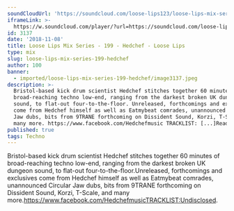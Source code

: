 ```yaml
---
soundCloudUrl: 'https://soundcloud.com/loose-lips123/loose-lips-mix-series-199-hedchef'
iframeLink: >-
  https://w.soundcloud.com/player/?url=https://soundcloud.com/loose-lips123/loose-lips-mix-series-199-hedchef&color=00aabb&auto_play=false&hide_related=false&show_comments=true&show_user=true&show_reposts=false
id: 3137
date: '2018-11-08'
title: Loose Lips Mix Series - 199 - Hedchef - Loose Lips
type: mix
slug: loose-lips-mix-series-199-hedchef
author: 100
banner:
  - imported/loose-lips-mix-series-199-hedchef/image3137.jpeg
description: >-
  Bristol-based kick drum scientist Hedchef stitches together 60 minutes of
  broad-reaching techno low-end, ranging from the darkest broken UK dungeon
  sound, to flat-out four-to-the-floor. Unreleased, forthcomings and exclusives
  come from Hedchef himself as well as Eatmybeat comrades, unannounced Circular
  Jaw dubs, bits from 9TRANE forthcoming on Dissident Sound, Korzi, T-Scale, and
  many more. https://www.facebook.com/Hedchefmusic TRACKLIST: [...]Read More...
published: true
tags: Techno
---
```

Bristol-based kick drum scientist Hedchef stitches together 60 minutes of broad-reaching techno low-end, ranging from the darkest broken UK dungeon sound, to flat-out four-to-the-floor.Unreleased, forthcomings and exclusives come from Hedchef himself as well as Eatmybeat comrades, unannounced Circular Jaw dubs, bits from 9TRANE forthcoming on Dissident Sound, Korzi, T-Scale, and many more.https://www.facebook.com/HedchefmusicTRACKLIST:Undisclosed.